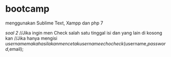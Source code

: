 # bootcamp

menggunakan Sublime Text, Xampp dan php 7

*soal 2*
//Jika ingin men Check salah satu tinggal isi dan yang lain di kosong kan
//Jika hanya mengisi $username maka hasil akan mencetak username
echo check($username,$password,$email);
